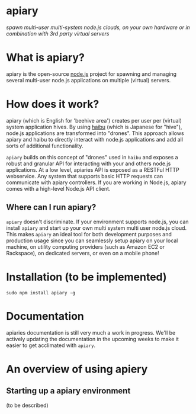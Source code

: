 # apiary

*spawn multi-user multi-system node.js clouds, on your own hardware or in combination with 3rd party virtual servers*

# What is apiary?

apiary is the open-source [node.js](http://nodejs.org) project for spawning and managing several multi-user node.js applications on multiple (virtual) servers. 

# How does it work?

apiary (which is English for 'beehive area') creates per user per (virtual) system application hives. By using [haibu](https://github.com/nodejitsu/haibu) (which is Japanese for "hive"), node.js applications are transformed into "drones". This approach allows apiary and haibu to directly interact with node.js applications and add all sorts of additional functionality.

`apiary` builds on this concept of "drones" used in `haibu` and exposes a robust and granular API for interacting with your and others node.js applications. At a low level, apiaries API is exposed as a RESTFul HTTP webservice. Any system that supports basic HTTP requests can communicate with apiary controllers. If you are working in Node.js, apiary comes with a high-level Node.js API client.

## Where can I run apiary?

`apiary` doesn't discriminate. If your environment supports node.js, you can install `apiary` and start up your own multi system multi user node.js cloud. This makes `apiary` an ideal tool for both development purposes and production usage since you can seamlessly setup apiary on your local machine, on utility computing providers (such as Amazon EC2 or Rackspace), on dedicated servers, or even on a mobile phone!

# Installation (to be implemented)

    sudo npm install apiary -g

# Documentation

apiaries documentation is still very much a work in progress. We'll be actively updating the documentation in the upcoming weeks to make it easier to get acclimated with `apiary`.

# An overview of using apiery

## Starting up a apiary environment

(to be described)